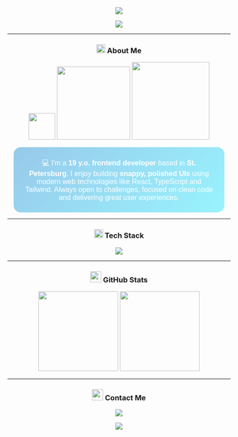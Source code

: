 <!-- Top banner -->
<p align="center">
  <img src="https://capsule-render.vercel.app/api?type=waving&color=0:007acc,100:00e5ff&height=200&section=header" />
</p>

<!-- Typing animation -->
<p align="center">
  <img src="https://readme-typing-svg.demolab.com?font=Fira+Code&size=24&pause=1000&center=true&vCenter=true&width=705&lines=Yo!+I'm+Vladimir+=);Frontend+Developer+%7C+TypeScript+Fan+%7C+UI+Lover;Building+Beautiful+and+Clean+Interfaces!" />
</p>

---

<h3 align="center"> <img src="https://media2.giphy.com/media/QssGEmpkyEOhBCb7e1/giphy.gif?cid=ecf05e47a0n3gi1bfqntqmob8g9aid1oyj2wr3ds3mg700bl&rid=giphy.gif" width="20px"> About Me</h3>

<p align="center">
  <img src="https://img.shields.io/badge/Age-19-blue?style=flat-square&logoColor=white" width="60px" />
  <img src="https://img.shields.io/badge/Location-St.%20Petersburg-blue?style=flat-square&logoColor=white" width="165px" />
  <img src="https://img.shields.io/badge/Role-Frontend%20Developer-blue?style=flat-square&logoColor=white" width="175px" />
</p>

<div align="center">

<div align="center" style="background: linear-gradient(135deg, rgba(0,122,204,0.4), rgba(0,229,255,0.4)); padding: 1.5rem; border-radius: 1rem; width: 85%; backdrop-filter: blur(10px); color: #fff; font-size: 1rem; font-family: sans-serif; animation: fadeIn 1s ease-in;">
  💻 I'm a <strong>19 y.o. frontend developer</strong> based in <strong>St. Petersburg</strong>.  
  I enjoy building <strong>snappy, polished UIs</strong> using modern web technologies like React, TypeScript and Tailwind.  
  Always open to challenges, focused on clean code and delivering great user experiences.
</div>

</div>

---

<h3 align="center"><img src="https://media.tenor.com/KvRIHOyJN-sAAAAi/gears-spinning.gif" width="20px"> Tech Stack</h3>

<p align="center">
  <img src="https://skillicons.dev/icons?i=ts,js,react,nextjs,vue,vite,redux,html,css,tailwind,nodejs,expressjs,mongodb,git,figma,linux&perline=8" />
</p>

---

<h3 align="center"> <img src="https://media.giphy.com/media/W5eoZHPpUx9sapR0eu/giphy.gif" width="25px"> GitHub Stats</h3>

<p align="center">
  <img src="https://github-readme-stats.vercel.app/api?username=vovvkka&show_icons=true&theme=tokyonight&hide=prs&cache_seconds=1800" height="180"/>
  <img src="https://github-readme-stats.vercel.app/api/top-langs/?username=vovvkka&layout=compact&theme=tokyonight&cache_seconds=1800" height="180"/>
</p>

---

<h3 align="center"><img src="https://media.tenor.com/Q9rfrj2lA6kAAAAi/smolverse-smol.gif" width="25px"> Contact Me</h3>

<p align="center">
  <a href="https://t.me/vovvijj">
    <img src="https://img.shields.io/badge/-Telegram-2CA5E0?style=for-the-badge&logo=telegram&logoColor=white" />
  </a>
</p>

<!-- Bottom banner -->
<p align="center">
  <img src="https://capsule-render.vercel.app/api?type=waving&color=0:00e5ff,100:007acc&height=120&section=footer" />
</p>
